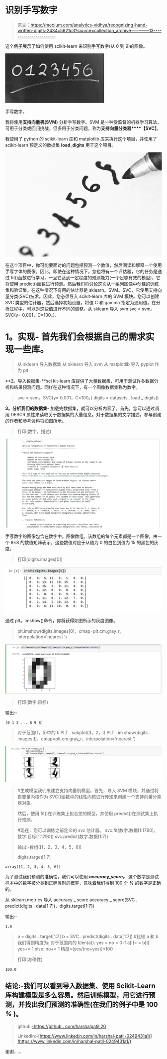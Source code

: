 # 识别手写数字

> 原文：<https://medium.com/analytics-vidhya/recognizing-hand-written-digits-2434c5821c3?source=collection_archive---------13----------------------->

这个例子展示了如何使用 scikit-learn 来识别手写数字(从 0 到 9)的图像。

![](img/e04b8e8f19b91ceec56e1c45b6a9a5db.png)

手写数字。

我将使用**支持向量机(SVM)** 分析手写数字。SVM 是一种受监督的机器学习算法，可用于分类或回归挑战。但多用于分类问题，称为**支持向量分类器****【SVC】**。

我使用了 python 的 scikit-learn 库和 matplotlib 库来执行这个项目，并使用了 scikit-learn 预定义的数据集 **load_digits** 用于这个项目。

![](img/97ad88f36e7db3c5b417c3321e077af7.png)

在这个项目中，你可能要面对的问题包括预测一个数值，然后阅读和解释一个使用手写字体的图像。因此，即使在这种情况下，您也将有一个评估器，它的任务是通过 fit()函数进行学习，一旦它达到一定程度的预测能力(一个足够有效的模型)，它将使用 predict()函数进行预测。然后我们将讨论这次从一系列图像中创建的训练集和验证集。在这种情况下有用的估计器是 sklearn。SVM。SVC，它使用支持向量分类(SVC)技术。因此，您必须导入 scikit-learn 库的 SVM 模块。您可以创建 SVC 类型的估计器，然后选择初始设置，将值 C 和 gamma 指定为通用值。在分析过程中，可以对这些值进行不同的调整。从 sklearn 导入 svm svc = svm。SVC(γ= 0.001，C=100。).

# **1。实现-** 首先我们会根据自己的需求实现一些库。

> 从 sklearn 导入数据集
> 从 sklearn 导入 svm
> 从 matplotlib 导入 pyplot 作为 plt

**2。导入数据集-**sci kit-learn 库提供了大量数据集，可用于测试许多数据分析和结果预测问题。同样在这种情况下，有一个图像数据集称为数字。

> svc = svm。SVC(γ= 0.001，C=100。)
> digits = datasets . load _ digits()

**3。分析我们的数据集-** 加载完数据集，就可以分析内容了。首先，您可以通过调用 DESCR 属性来读取关于数据集的大量信息。对于数据集的文字描述，参与创建的作者和参考资料将如图所示。

> 打印(数字。描述)

![](img/81c5f8dfb40c8a33882a57704f00132b.png)

手写数字的图像包含在数字中。图像数组。该数组的每个元素都是一个图像，由一个 8×8 的数值矩阵表示，这些数值对应于从值为 0 的白色到值为 15 的黑色的灰度。

> 打印(digits.images[0])

![](img/8cf4cf47a8d13b92b463b517de3ba4cf.png)

通过 plt。imshow()命令，你将获得如图所示的灰度图像。

> plt.imshow(digits.images[0]，cmap=plt.cm.gray_r，interpolation='nearest ')

![](img/2522df5e52d5af503f130c6a539112ca.png)

> 打印(数字.目标)

输出:-

```
[0 1 2 ... 8 9 8]
```

> 对于范围(1，5)中的 I:
> PLT . subplot(3，2，I)
> PLT . im show(digits . images[I]，cmap=plt.cm.gray_r，interpolation='nearest ')

![](img/3da572c9aec90c0de89808ac07ca121c.png)

> #生成模型我们来建立支持向量机模型。首先，导入 SVM 模块，并通过将自变量内核作为 SVC()函数中的线性内核进行传递来创建一个支持向量分类器对象。
> 
> 然后，使用 fit()在训练集上拟合您的模型，并使用 predict()在测试集上执行预测。
> 
> #现在，您可以训练之前定义的 svc 估计器。
> svc.fit(数字.数据[1:1790]，数字.目标[1:1790])
> svc.predict(数字.数据[1:7])
> 
> 输出:-数组([1，2，3，4，5，6])
> 
> digits.target[1:7]

```
array([1, 2, 3, 4, 5, 6]) 
```

为了测试我们预测的准确性，我们可以使用 ***accuracy_score。*** 这个数字是测试样本中的数字被分类到正确类别的概率，意味着我们得到 100 个 ***%*** 的数字是正确的。

从 sklearn.metrics 导入 accuracy _ score
accuracy _ score(SVC . predict(digits . data[1:7])，digits.target[1:7])

输出:-

```
1.0
```

> a = digits . target[1:7]
> b = SVC . predict(digits . data[1:7])
> #比较 a 和 b 我们得到精度为:
> 对于范围内的 I(len(a)):
> yes = no = 0
> if a[I]= = b[I]:
> yes+= 1
> else:
> no+= 1
> 精度=(yes/(no+yes))*100
> 
> 打印(准确性)

```
100.0
```

## 结论:-我们可以看到导入数据集、使用 Scikit-Learn 库构建模型是多么容易。然后训练模型，用它进行预测，并找出我们预测的准确性(在我们的例子中是 100 ***%*** )。

> github:[-https://github . com/harshalpatil 20](https://github.com/HarshalPatil20)
> 
> LinkedIn:-[https://www.linkedin.com/in/harshal-patil-0249431a1/](https://www.linkedin.com/in/harshal-patil-0249431a1/)

谢谢……